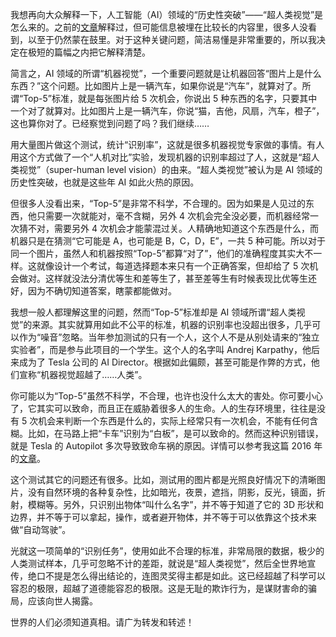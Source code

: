 我想再向大众解释一下，人工智能（AI）领域的“历史性突破”——“超人类视觉”是怎么来的。之前的[文章](http://www.yinwang.org/blog-cn/2019/09/14/machine-vs-human)解释过，但可能信息被埋在比较长的内容里，很多人没看到，以至于仍然蒙在鼓里。对于这种关键问题，简洁易懂是非常重要的，所以我决定在极短的篇幅之内把它解释清楚。

简言之，AI 领域的所谓“机器视觉”，一个重要问题就是让机器回答“图片上是什么东西？”这个问题。比如图片上是一辆汽车，如果你说是“汽车”，就算对了。所谓“Top-5”标准，就是每张图片给 5 次机会，你说出 5 种东西的名字，只要其中一个对了就算对。比如图片上是一辆汽车，你说“猫，吉他，风扇，汽车，橙子”，这也算你对了。已经察觉到问题了吗？我们继续……

用大量图片做这个测试，统计“识别率”，这就是很多机器视觉专家做的事情。有人用这个方式做了一个“人机对比”实验，发现机器的识别率超过了人，这就是“超人类视觉”（super-human level vision）的由来。“超人类视觉”被认为是 AI 领域的历史性突破，也就是这些年 AI 如此火热的原因。

但很多人没看出来，“Top-5”是非常不科学，不合理的。因为如果是人见过的东西，他只需要一次就能对，毫不含糊，另外 4 次机会完全没必要，而机器经常一次猜不对，需要另外 4 次机会才能蒙混过关。人精确地知道这个东西是什么，而机器只是在猜测“它可能是 A，也可能是 B，C，D，E”，一共 5 种可能。所以对于同一个图片，虽然人和机器按照“Top-5”都算“对了”，他们的准确程度其实大不一样。这就像设计一个考试，每道选择题本来只有一个正确答案，但却给了 5 次机会做对。这样就没法分清优等生和差等生了，甚至差等生有时候表现比优等生还好，因为不确切知道答案，瞎蒙都能做对。

我想一般人都理解这里的问题，然而“Top-5”标准却是 AI 领域所谓“超人类视觉”的来源。其实就算用如此不公平的标准，机器的识别率也没超出很多，几乎可以作为“噪音”忽略。当年参加测试的只有一个人，这个人不是从别处请来的“独立实验者”，而是参与此项目的一个学生。这个人的名字叫 Andrej Karpathy，他后来成为了 Tesla 公司的 AI Director。根据如此偏颇，甚至可能是作弊的方式，他们宣称“机器视觉超越了……人类”。

你可能以为“Top-5”虽然不科学，不合理，也许也没什么太大的害处。你可要小心了，它其实可以致命，而且正在威胁着很多人的生命。人的生存环境里，往往是没有 5 次机会来判断一个东西是什么的，实际上经常只有一次机会，不能有任何含糊。比如，在马路上把“卡车”识别为“白板”，是可以致命的。然而这种识别错误，就是 Tesla 的 Autopilot 多次导致致命车祸的原因。详情可以参考我这篇 2016 年的[文章](http://www.yinwang.org/blog-cn/2016/07/10/tesla-autopilot-fatal-crash)。

这个测试其它的问题还有很多。比如，测试用的图片都是光照良好情况下的清晰图片，没有自然环境的各种复杂性，比如暗光，夜景，遮挡，阴影，反光，镜面，折射，模糊等。另外，只识别出物体“叫什么名字”，并不等于知道了它的 3D 形状和边界，并不等于可以拿起，操作，或者避开物体，并不等于可以依靠这个技术来做“自动驾驶”。

光就这一项简单的“识别任务”，使用如此不合理的标准，非常局限的数据，极少的人类测试样本，几乎可忽略不计的差距，就说是“超人类视觉”，然后全世界地宣传，绝口不提是怎么得出结论的，连图灵奖得主都是如此。这已经超越了科学可以容忍的极限，超越了道德能容忍的极限。这是无耻的欺诈行为，是谋财害命的骗局，应该向世人揭露。

世界的人们必须知道真相。请广为转发和转述！
